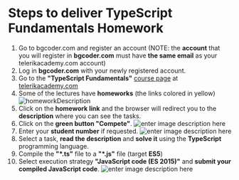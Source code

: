 # Steps to deliver TypeScript Fundamentals Homework

 1. Go to bgcoder.com and register an account (NOTE: the **account** that you will register in **bgcoder.com** must have **the same email** as your telerikacademy.com account)
 2. Log in **bgcoder.com** with your newly registered account.
 3. Go to the **"TypeScript Fundamentals"** [course page](http://telerikacademy.com/Courses/Courses/Details/383) at [telerikacademy.com](http://telerikacademy.com/)
 4. Some of the lectures have **homeworks** (the links colored in yellow)
	  ![homeworkDescription](https://s4.postimg.org/mpc0saf99/1212.png)
 5.  Click on the **homework link**  and the browser will redirect you to the **description** where you can see the tasks.
 6. Click on the **green button "Compete"**.
      ![enter image description here](https://s9.postimg.org/ehsqtzltb/1213.png)
 7. Enter your  **student number** if requested.
   ![enter image description here](https://s13.postimg.org/e5me3n487/1214.png) 
 8. Select a task, **read the description** and **solve it** using the **TypeScript** programming language.
 9. Compile the **"*.ts"** file to a **"*.js"** file (target **ES5**)
 10. Select execution strategy **"JavaScript code (ES 2015)"** and **submit your compiled JavaScript code**.
   ![enter image description here](https://s15.postimg.org/fh8nxunvf/1215.png)